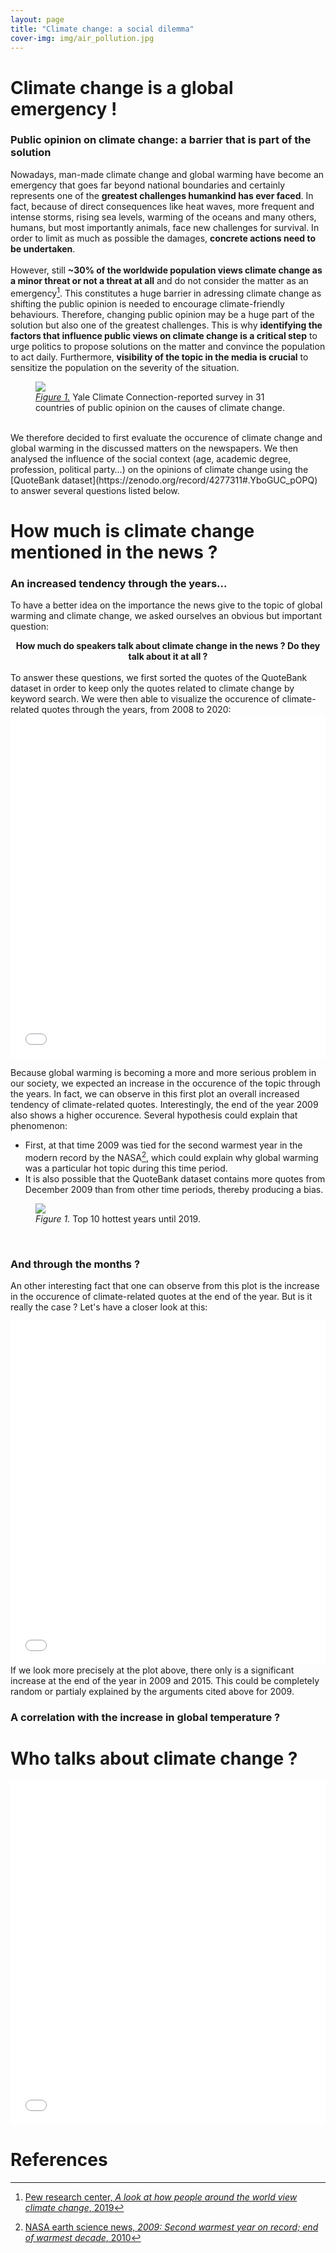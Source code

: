 ```yaml
---
layout: page
title: "Climate change: a social dilemma"
cover-img: img/air_pollution.jpg
---
```

# Climate change is a global emergency !
### Public opinion on climate change: a barrier that is part of the solution
Nowadays, man-made climate change and global warming have become an emergency that goes far beyond national boundaries and certainly represents one of the **greatest challenges humankind has ever faced**. In fact, because of direct consequences like heat waves, more frequent and intense storms, rising sea levels, warming of the oceans and many others, humans, but most importantly animals, face new challenges for survival. In order to limit as much as possible the damages, **concrete actions need to be undertaken**.<br />
<br />
However, still **~30% of the worldwide population views climate change as a minor threat or not a threat at all** and do not consider the matter as an emergency[^1]. This constitutes a huge barrier in adressing climate change as shifting the public opinion is needed to encourage climate-friendly behaviours. Therefore, changing public opinion may be a huge part of the solution but also one of the greatest challenges. This is why **identifying the factors that influence public views on climate change is a critical step** to urge politics to propose solutions on the matter and convince the population to act daily. Furthermore, **visibility of the topic in the media is crucial** to sensitize the population on the severity of the situation.

<figure class="center">
    <img src="img/Public_opinions.svg.png">
    <figcaption><a href="https://climatecommunication.yale.edu/wp-content/uploads/2021/06/international-climate-opinion-february-2021d.pdf"><em>Figure 1.</em></a> Yale Climate Connection-reported survey in 31 countries of public opinion on the causes of climate change. </figcaption>
</figure>
<br />
We therefore decided to first evaluate the occurence of climate change and global warming in the discussed matters on the newspapers. We then analysed the influence of the social context (age, academic degree, profession, political party…) on the opinions of climate change using the [QuoteBank dataset](https://zenodo.org/record/4277311#.YboGUC_pOPQ) to answer several questions listed below.

# How much is climate change mentioned in the news ?
### An increased tendency through the years...
To have a better idea on the importance the news give to the topic of global warming and climate change, we asked ourselves an obvious but important question:<br /> 
<center><b>How much do speakers talk about climate change in the news ? Do they talk about it at all ?</b></center>
<br />To answer these questions, we first sorted the quotes of the QuoteBank dataset in order to keep only the quotes related to climate change by keyword search. We were then able to visualize the occurence of climate-related quotes through the years, from 2008 to 2020:

<iframe frameborder="no" border="0" marginwidth="0" marginheight="0" width="100%" height="550" src="html/occurence_year.html"></iframe>

Because global warming is becoming a more and more serious problem in our society, we expected an increase in the occurence of the topic through the years. In fact, we can observe in this first plot an overall increased tendency of climate-related quotes. Interestingly, the end of the year 2009 also shows a higher occurence. Several hypothesis could explain that phenomenon:<br />
- First, at that time 2009 was tied for the second warmest year in the modern record by the NASA[^2], which could explain why global warming was a particular hot topic during this time period.<br />
- It is also possible that the QuoteBank dataset contains more quotes from December 2009 than from other time periods, thereby producing a bias.

<figure class="sidenote">
    <img src="img/10 hottest years.jpg">
    <figcaption><em>Figure 1.</em> Top 10 hottest years until 2019.</figcaption>
</figure>
</div>

<br />

### And through the months ?
An other interesting fact that one can observe from this plot is the increase in the occurence of climate-related quotes at the end of the year. But is it really the case ? Let's have a closer look at this:
<br />
<iframe frameborder="no" border="0" marginwidth="0" marginheight="0" width="100%" height="550" src="html/occurence_month.html"></iframe>
<br /> If we look more precisely at the plot above, there only is a significant increase at the end of the year in 2009 and 2015. This could be completely random or partialy explained by the arguments cited above for 2009.

### A correlation with the increase in global temperature ?

# Who talks about climate change ?
<iframe frameborder="no" border="0" marginwidth="0" marginheight="0" width="100%" height="550" src="html/speaker_characteristics.html"></iframe>

# References

[^1]: [Pew research center, *A look at how people around the world view climate change*, 2019](https://www.pewresearch.org/fact-tank/2019/04/18/a-look-at-how-people-around-the-world-view-climate-change/)

[^2]: [NASA earth science news, *2009: Second warmest year on record; end of warmest decade*, 2010](https://climate.nasa.gov/news/249/2009-second-warmest-year-on-record-end-of-warmest-decade/)

